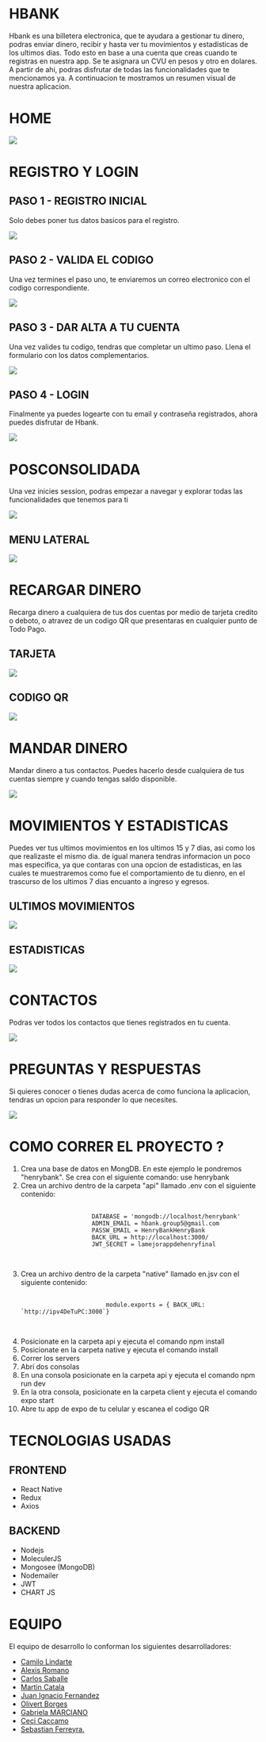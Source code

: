 <h1>HBANK</h1> 
<p>
    Hbank es una billetera electronica, que te ayudara a gestionar tu dinero, podras enviar dinero, recibir y hasta ver tu movimientos y estadisticas de los ultimos dias. Todo esto en base a una cuenta que creas cuando te registras en nuestra app. Se te asignara un CVU en pesos y otro en dolares. A partir de ahi, podras disfrutar de todas las funcionalidades que te mencionamos ya. A continuacion te mostramos un resumen visual de nuestra aplicacion.

</p>

<div>
    <h1>HOME</h1> 
    <img src="./readmeAsset/Home.png"></img>
    <h1>REGISTRO Y LOGIN</h1> 
    <h2>PASO 1 - REGISTRO INICIAL</h2> 
    <p>Solo debes poner tus datos basicos para el registro.</p>
    <img src="./readmeAsset/Registro1.png"></img>
    <h2>PASO 2 - VALIDA EL CODIGO</h2> 
    <p>Una vez termines el paso uno, te enviaremos un correo electronico con el codigo correspondiente.</p>
    <img src="./readmeAsset/Registro2.png"></img>
    <h2>PASO 3 - DAR ALTA A TU CUENTA</h2> 
    <p>Una vez valides tu codigo, tendras que completar un ultimo paso. Llena el formulario con los datos complementarios.</p>
    <img src="./readmeAsset/Registro3.png"></img>
    <h2>PASO 4 - LOGIN</h2> 
    <p>Finalmente ya puedes logearte con tu email y contraseña registrados, ahora puedes disfrutar de Hbank.</p>
    <img src="./readmeAsset/Login.png"></img>
<div>

<div>
    <h1>POSCONSOLIDADA</h1>
    <p>
        Una vez inicies session, podras empezar a navegar y explorar todas las funcionalidades que tenemos para ti
    </p>
    <img src="./readmeAsset/Poscon.png"></img>
    <h2>MENU LATERAL</h2>
    <img src="./readmeAsset/Menu.png"></img>
    <h1>RECARGAR DINERO</h1> 
    <p>
        Recarga dinero a cualquiera de tus dos cuentas por medio de tarjeta credito o deboto, o atravez de un codigo QR que presentaras en cualquier punto de Todo Pago.
    </p>
    <h2>TARJETA</h2>
    <img src="./readmeAsset/Card.png"></img>
    <h2>CODIGO QR</h2>
    <img src="./readmeAsset/QR.png"></img>
    <h1>MANDAR DINERO</h1> 
    <p>
        Mandar dinero a tus contactos. Puedes hacerlo desde cualquiera de tus cuentas siempre y cuando tengas saldo disponible.
    </p>
    <img src="./readmeAsset/Mandar.png"></img>
    <h1>MOVIMIENTOS Y ESTADISTICAS</h1>
    <p>
        Puedes ver tus ultimos movimientos en los ultimos 15 y 7 dias, asi como los que realizaste el mismo dia. de igual manera tendras informacion un poco mas especifica, ya que contaras con una opcion de estadisticas, en las cuales te muestraremos como fue el comportamiento de tu dienro, en el trascurso de los ultimos 7 dias encuanto a ingreso y egresos.
    </p>
    <h2>ULTIMOS MOVIMIENTOS</h2>
    <img src="./readmeAsset/UlMov.png"></img>
    <h2>ESTADISTICAS</h2>
    <img src="./readmeAsset/Est.png"></img>
</div>
<div>
<h1>CONTACTOS</h1>
    <p>
        Podras ver todos los contactos que tienes registrados en tu cuenta.
    </p>
    <img src="./readmeAsset/Conta.png"></img>

</div>
<h1>PREGUNTAS Y RESPUESTAS</h1>
    <p>
        Si quieres conocer o tienes dudas acerca de como funciona la aplicacion, tendras un opcion para responder lo que necesites.
    </p>
    <img src="./readmeAsset/FAQ.png"></img>

</div>


<div>
    <h1> COMO CORRER EL PROYECTO ? </h1>
        <ol>
        <li>Crea una base de datos en MongDB. En este ejemplo le pondremos "henrybank". Se crea con el siguiente comando: use henrybank</li>
        <li>Crea un archivo dentro de la carpeta "api" llamado .env con el siguiente contenido:
            <pre>
                    <code>
                    DATABASE = 'mongodb://localhost/henrybank'
                    ADMIN_EMAIL = hbank.group5@gmail.com
                    PASSW_EMAIL = HenryBankHenryBank
                    BACK_URL = http://localhost:3000/
                    JWT_SECRET = lamejorappdehenryfinal
                    </code>
            </pre>
        </li>
        <li>Crea un archivo dentro de la carpeta "native" llamado en.jsv con el siguiente contenido:
            <pre>
                    <code>
                        module.exports = { BACK_URL: `http://ipv4DeTuPC:3000`}
                    </code>
            </pre>
        </li>
        <li>Posicionate en la carpeta api y ejecuta el comando npm install</li>
        <li>Posicionate en la carpeta native y ejecuta el comando install</li>
        <li>Correr los servers</li>
        <li>Abrí dos consolas</li>
        <li>En una consola posicionate en la carpeta api y ejecuta el comando npm run dev</li>
        <li>En la otra consola, posicionate en la carpeta client y ejecuta el comando expo start</li>
        <li>Abre tu app de expo de tu celular y escanea el codigo QR </li>
        </ol>
</div>
<div>
    <h1> TECNOLOGIAS USADAS </h1>
        <h2>FRONTEND</h2>
        <ul>
            <li>React Native</li>
            <li>Redux</li>
            <li>Axios</li>
        </ul>
        <h2>BACKEND</h2>
        <ul>
            <li>Nodejs</li>
            <li>MoleculerJS</li>
            <li>Mongosee (MongoDB)</li>
            <li>Nodemailer</li>
            <li>JWT</li>
            <li>CHART JS</li>
        </ul>

</div>
<div>
    <h1> EQUIPO </h1>
    <p>El equipo de desarrollo lo conforman los siguientes desarrolladores:</p>
        <ul>
            <li><a href="https://github.com/CamilolIn" rel="nofollow">Camilo Lindarte </a></li>
            <li><a href="https://github.com/quasirsg" rel="nofollow">Alexis Romano </a></li>
            <li><a href="https://github.com/nvlozano" rel="nofollow">Carlos Saballe</a></li>
            <li><a href="https://github.com/martinc1991" rel="nofollow">Martin Catala</a></li>
            <li><a href="https://github.com/JuanFernandezJubin" rel="nofollow">Juan Ignacio Fernandez</a></li>
            <li><a href="https://github.com/olivertborges" rel="nofollow">Olivert Borges </a></li>
            <li><a href="https://github.com/gabbies86" rel="nofollow">Gabriela MARCIANO </a></li>
            <li><a href="https://github.com/Ceci-Caccamo" rel="nofollow">Ceci Caccamo </a></li>
            <li><a href="https://github.com/sebasf24" rel="nofollow">Sebastian Ferreyra.</a></li>
        </ul>

</div>
